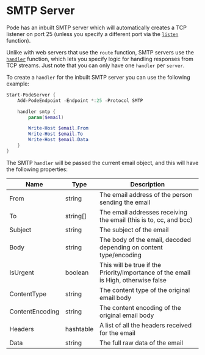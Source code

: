# SMTP Server

Pode has an inbuilt SMTP server which will automatically creates a TCP listener on port 25 (unless you specify a different port via the [`listen`](../../Functions/Core/Listen) function).

Unlike with web servers that use the `route` function, SMTP servers use the [`handler`](../../Functions/Core/Handler) function, which lets you specify logic for handling responses from TCP streams. Just note that you can only have one `handler` per `server`.

To create a `handler` for the inbuilt SMTP server you can use the following example:

```powershell
Start-PodeServer {
    Add-PodeEndpoint -Endpoint *:25 -Protocol SMTP

    handler smtp {
        param($email)

        Write-Host $email.From
        Write-Host $email.To
        Write-Host $email.Data
    }
}
```

The SMTP `handler` will be passed the current email object, and this will have the following properties:

| Name | Type | Description |
| ---- | ---- | ----------- |
| From | string | The email address of the person sending the email |
| To | string[] | The email addresses receiving the email (this is to, cc, and bcc) |
| Subject | string | The subject of the email |
| Body | string | The body of the email, decoded depending on content type/encoding |
| IsUrgent | boolean | This will be true if the Priority/Importance of the email is High, otherwise false |
| ContentType | string | The content type of the original email body |
| ContentEncoding | string | The content encoding of the original email body |
| Headers | hashtable | A list of all the headers received for the email |
| Data | string | The full raw data of the email |